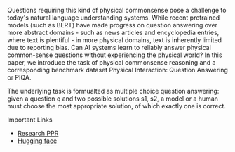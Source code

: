 Questions requiring this kind of physical commonsense pose a challenge to today's natural language understanding systems. While recent pretrained models (such as BERT) have made progress on question answering over more abstract domains - such as news articles and encyclopedia entries, where text is plentiful - in more physical domains, text is inherently limited due to reporting bias. Can AI systems learn to reliably answer physical common-sense questions without experiencing the physical world? In this paper, we introduce the task of physical commonsense reasoning and a corresponding benchmark dataset Physical Interaction: Question Answering or PIQA.

The underlying task is formualted as multiple choice question answering: given a question q and two possible solutions s1, s2, a model or a human must choose the most appropriate solution, of which exactly one is correct.

Important Links
* [Research PPR](https://arxiv.org/pdf/1911.11641.pdf)
* [Hugging face](https://huggingface.co/datasets/piqa)

